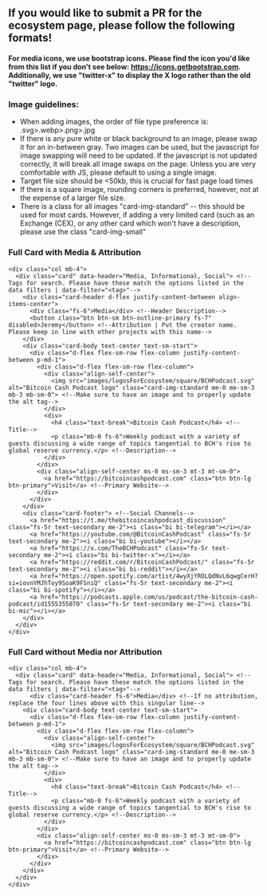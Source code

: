 ## If you would like to submit a PR for the ecosystem page, please follow the following formats!

#### For media icons, we use bootstrap icons. Please find the icon you'd like from this list if you don't see below: https://icons.getbootstrap.com. Additionally, we use "twitter-x" to display the X logo rather than the old "twitter" logo.

### Image guidelines:
- When adding images, the order of file type preference is: .svg>.webp>.png>.jpg
- If there is any pure white or black background to an image, please swap it for an in-between gray. Two images can be used, but the javascript for image swapping will need to be updated. If the javascript is not updated correctly, it will break all image swaps on the page. Unless you are very comfortable with JS, please default to using a single image.
- Target file size should be <50kb, this is crucial for fast page load times
- If there is a square image, rounding corners is preferred, however, not at the expense of a larger file size.
- There is a class for all images "card-img-standard" -- this should be used for most cards. However, if adding a very limited card (such as an Exchange (CEX), or any other card which won't have a description, please use the class "card-img-small"

### Full Card with Media & Attribution
```
<div class="col mb-4">
  <div class="card" data-header="Media, Informational, Social"> <!--Tags for search. Please have these match the options listed in the data filters | data-filter="<tag>"-->
    <div class="card-header d-flex justify-content-between align-items-center">
      <div class="fs-6">Media</div> <!--Header Description-->
      <button class="btn btn-sm btn-outline-primary fs-7" disabled>Jeremy</button> <!--Attribution | Put the creator name. Please keep in line with other projects with this name-->
    </div>
    <div class="card-body text-center text-sm-start">
      <div class="d-flex flex-sm-row flex-column justify-content-between p-md-1">
        <div class="d-flex flex-sm-row flex-column">
          <div class="align-self-center">
            <img src="images/logosForEcosystem/square/BCHPodcast.svg" alt="Bitcoin Cash Podcast logo" class="card-img-standard me-0 me-sm-3 mb-3 mb-sm-0"> <!--Make sure to have an image and to properly update the alt tag-->
          </div>
          <div>
            <h4 class="text-break">Bitcoin Cash Podcast</h4> <!--Title-->
            <p class="mb-0 fs-6">Weekly podcast with a variety of guests discussing a wide range of topics tangential to BCH's rise to global reserve currency.</p> <!--Description-->
          </div>
        </div>
        <div class="align-self-center ms-0 ms-sm-3 mt-3 mt-sm-0">
          <a href="https://bitcoincashpodcast.com" class="btn btn-lg btn-primary">Visit</a> <!--Primary Website-->
        </div>
      </div>
    </div>
    <div class="card-footer"> <!--Social Channels-->
      <a href="https://t.me/thebitcoincashpodcast_discussion" class="fs-5r text-secondary me-2"><i class="bi bi-telegram"></i></a>
      <a href="https://youtube.com/@BitcoinCashPodcast" class="fs-5r text-secondary me-2"><i class="bi bi-youtube"></i></a>
      <a href="https://x.com/TheBCHPodcast" class="fs-5r text-secondary me-2"><i class="bi bi-twitter-x"></i></a>
      <a href="https://reddit.com/r/BitcoinCashPodcast/" class="fs-5r text-secondary me-2"><i class="bi bi-reddit"></i></a>
      <a href="https://open.spotify.com/artist/4wyXjYROLQdNvL6qwgCerH?si=iovnYMJhToy9SoaK9FSniQ" class="fs-5r text-secondary me-2"><i class="bi bi-spotify"></i></a>
      <a href="https://podcasts.apple.com/us/podcast/the-bitcoin-cash-podcast/id1555355070" class="fs-5r text-secondary me-2"><i class="bi bi-mic"></i></a>
    </div>
  </div>
</div>
```

### Full Card without Media nor Attribution
```
<div class="col mb-4">
  <div class="card" data-header="Media, Informational, Social"> <!--Tags for search. Please have these match the options listed in the data filters | data-filter="<tag>"-->
	  <div class="card-header fs-6">Media</div> <!--If no attribution, replace the four lines above with this singular line-->
    <div class="card-body text-center text-sm-start">
      <div class="d-flex flex-sm-row flex-column justify-content-between p-md-1">
        <div class="d-flex flex-sm-row flex-column">
          <div class="align-self-center">
            <img src="images/logosForEcosystem/square/BCHPodcast.svg" alt="Bitcoin Cash Podcast logo" class="card-img-standard me-0 me-sm-3 mb-3 mb-sm-0"> <!--Make sure to have an image and to properly update the alt tag-->
          </div>
          <div>
            <h4 class="text-break">Bitcoin Cash Podcast</h4> <!--Title-->
            <p class="mb-0 fs-6">Weekly podcast with a variety of guests discussing a wide range of topics tangential to BCH's rise to global reserve currency.</p> <!--Description-->
          </div>
        </div>
        <div class="align-self-center ms-0 ms-sm-3 mt-3 mt-sm-0">
          <a href="https://bitcoincashpodcast.com" class="btn btn-lg btn-primary">Visit</a> <!--Primary Website-->
        </div>
      </div>
    </div>
  </div>
</div>
```
